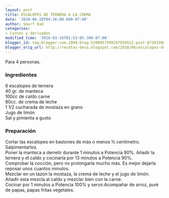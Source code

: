 ```yaml
---
layout: post
title: ESCALOPES DE TERNERA A LA CREMA
date: '2010-06-28T04:36:00.000-07:00'
author: Smurf Dad
categories:
- Carnes y derivados
modified_time: '2016-03-16T01:53:05.309-07:00'
blogger_id: tag:blogger.com,1999:blog-5299957599287034512.post-6730330000943391815
blogger_orig_url: http://recetas-desa.blogspot.com/2010/06/escalopes-de-ternera-la-crema.html
---
```


Para 4 personas.<br /><h3>Ingredientes</h3>6 escalopes de ternera<br />40 gr. de manteca<br />100cc de caldo carne<br />80cc. de crema de leche<br />1 1/2 cucharada de mostaza en grano<br />Jugo de limón<br />Sal y pimienta a gusto<br /><h3>Preparación</h3>Cortar las escalopes en bastones de más o menos ½ centímetro. Salpimentarlos.<br />Poner la manteca a derretir durante 1 minutos a Potencia 90%. Añadir la ternera y el caldo y cocinarla por 13 minutos a Potencia 90%.<br />Comprobar la cocción, pero no prolongarla mucho más. Es mejor dejarla reposar unos cuantos minutos.<br />Mezclar en un tazón la mostaza, la crema de leche y el jugo de limón. Añadir esta mezcla al caldo y mezclar bien con la carne.<br />Cocinar por 1 minutos a Potencia 100% y servir.Acompañar de arroz, puré de papas, papas fritas vegetales.
